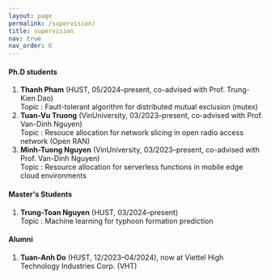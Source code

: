 ```yaml
---
layout: page
permalink: /supervision/
title: supervision
nav: true
nav_order: 6
---
```


#### Ph.D students
1. **Thanh Pham** (HUST, 05/2024–present, co-advised with Prof. Trung-Kien Dao)\
  Topic : Fault-tolerant algorithm for distributed mutual exclusion (mutex)
2. **Tuan-Vu Truong** (VinUniversity, 03/2023–present, co-advised with Prof. Van-Dinh Nguyen)\
  Topic : Resouce allocation for network slicing in open radio access network (Open RAN)
3. **Minh-Tuong Nguyen** (VinUniversity, 03/2023–present, co-advised with Prof. Van-Dinh Nguyen)\
  Topic : Resource allocation for serverless functions in mobile edge cloud environments

#### Master's Students
1. **Trung-Toan Nguyen** (HUST, 03/2024–present)\
  Topic : Machine learning for typhoon formation prediction

#### Alumni
1. **Tuan-Anh Do** (HUST, 12/2023–04/2024), now at Viettel High Technology Industries Corp. (VHT)

